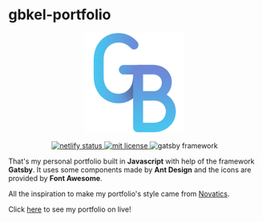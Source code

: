 # gbkel-portfolio

<p align="center">
  <img width="200px" height="auto" src="src/assets/icon.png">
</p>

<p align="center">
	<a href="https://app.netlify.com/sites/gbkel-portfolio/deploys">
		<img src="https://api.netlify.com/api/v1/badges/5983b0e9-df24-4ccc-83cd-aaf478bccde1/deploy-status" alt="netlify status"/>
	</a>
	<a href="https://github.com/guilhermebkel/gbkel-portfolio">
		<img alt="mit license" src="https://img.shields.io/github/license/guilhermebkel/gbkel-portfolio?color=0051ff">
	</a>
	<a>
		<img alt="gatsby framework" src="https://img.shields.io/badge/Framework-Gatsby-362066">
	</a>
</p>

That's my personal portfolio built in **Javascript** with help of the framework **Gatsby**. It uses some components made by **Ant Design** and the icons are provided by **Font Awesome**.

All the inspiration to make my portfolio's style came from [Novatics](https://www.novatics.com.br/en/).

Click [here]("https://guilherr.me") to see my portfolio on live!
